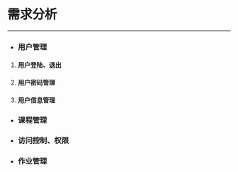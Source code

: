# 需求分析

---

* ### 用户管理

1. #### 用户登陆、退出
2. #### 用户密码管理
3. #### 用户信息管理

* ### 课程管理
* ### 访问控制、权限
* ### 作业管理



